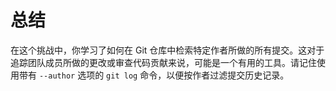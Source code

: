 # 总结

在这个挑战中，你学习了如何在 Git 仓库中检索特定作者所做的所有提交。这对于追踪团队成员所做的更改或审查代码贡献来说，可能是一个有用的工具。请记住使用带有 `--author` 选项的 `git log` 命令，以便按作者过滤提交历史记录。
